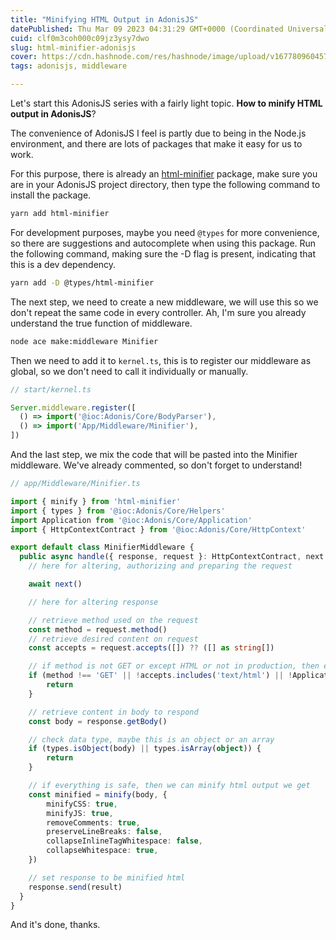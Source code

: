 ```yaml
---
title: "Minifying HTML Output in AdonisJS"
datePublished: Thu Mar 09 2023 04:31:29 GMT+0000 (Coordinated Universal Time)
cuid: clf0m3coh000c09jz3ysy7dwo
slug: html-minifier-adonisjs
cover: https://cdn.hashnode.com/res/hashnode/image/upload/v1677809604571/dcc4c18f-10a0-4662-9153-ea24451a2aeb.png
tags: adonisjs, middleware

---
```


Let's start this AdonisJS series with a fairly light topic. **How to minify HTML output in AdonisJS**?

The convenience of AdonisJS I feel is partly due to being in the Node.js environment, and there are lots of packages that make it easy for us to work.

For this purpose, there is already an [html-minifier](https://www.npmjs.com/package/html-minifier) package, make sure you are in your AdonisJS project directory, then type the following command to install the package.

```bash
yarn add html-minifier
```

For development purposes, maybe you need `@types` for more convenience, so there are suggestions and autocomplete when using this package. Run the following command, making sure the -D flag is present, indicating that this is a dev dependency.

```bash
yarn add -D @types/html-minifier
```

The next step, we need to create a new middleware, we will use this so we don't repeat the same code in every controller. Ah, I'm sure you already understand the true function of middleware.

```bash
node ace make:middleware Minifier
```

Then we need to add it to `kernel.ts`, this is to register our middleware as global, so we don't need to call it individually or manually.

```typescript
// start/kernel.ts

Server.middleware.register([
  () => import('@ioc:Adonis/Core/BodyParser'),
  () => import('App/Middleware/Minifier'),
])
```

And the last step, we mix the code that will be pasted into the Minifier middleware. We've already commented, so don't forget to understand!

```typescript
// app/Middleware/Minifier.ts

import { minify } from 'html-minifier'
import { types } from '@ioc:Adonis/Core/Helpers'
import Application from '@ioc:Adonis/Core/Application'
import { HttpContextContract } from '@ioc:Adonis/Core/HttpContext'

export default class MinifierMiddleware {
  public async handle({ response, request }: HttpContextContract, next: () => Promise<void>) {
    // here for altering, authorizing and preparing the request

    await next()

    // here for altering response

    // retrieve method used on the request
    const method = request.method()
    // retrieve desired content on request
    const accepts = request.accepts([]) ?? ([] as string[])

    // if method is not GET or except HTML or not in production, then exit
    if (method !== 'GET' || !accepts.includes('text/html') || !Application.inProduction) {
        return
    }

    // retrieve content in body to respond
    const body = response.getBody()

    // check data type, maybe this is an object or an array
    if (types.isObject(body) || types.isArray(object)) {
        return
    }

    // if everything is safe, then we can minify html output we get
    const minified = minify(body, {
        minifyCSS: true,
        minifyJS: true,
        removeComments: true,
        preserveLineBreaks: false,
        collapseInlineTagWhitespace: false,
        collapseWhitespace: true,
    })

    // set response to be minified html
    response.send(result)
  }
}
```

And it's done, thanks.